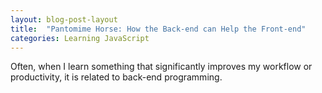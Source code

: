 ```yaml
---
layout: blog-post-layout
title:  "Pantomime Horse: How the Back-end can Help the Front-end"
categories: Learning JavaScript
---
```


Often, when I learn something that significantly improves my workflow or productivity, it is related to back-end programming.